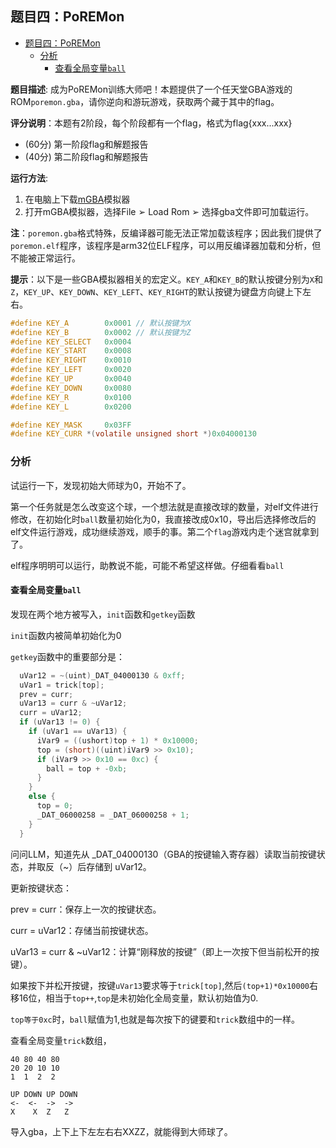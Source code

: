 ## 题目四：PoREMon
- [题目四：PoREMon](#题目四poremon)
  - [分析](#分析)
    - [查看全局变量`ball`](#查看全局变量ball)

**题目描述**: 成为PoREMon训练大师吧！本题提供了一个任天堂GBA游戏的ROM`poremon.gba`，请你逆向和游玩游戏，获取两个藏于其中的flag。

**评分说明**：本题有2阶段，每个阶段都有一个flag，格式为flag{xxx...xxx}

* (60分) 第一阶段flag和解题报告
* (40分) 第二阶段flag和解题报告

**运行方法**: 

1. 在电脑上下载[mGBA](https://mgba.io/downloads.html)模拟器
2. 打开mGBA模拟器，选择File ➢ Load Rom ➢ 选择gba文件即可加载运行。

**注**：`poremon.gba`格式特殊，反编译器可能无法正常加载该程序；因此我们提供了`poremon.elf`程序，该程序是arm32位ELF程序，可以用反编译器加载和分析，但不能被正常运行。

**提示**：以下是一些GBA模拟器相关的宏定义。`KEY_A`和`KEY_B`的默认按键分别为`X`和`Z`，`KEY_UP`、`KEY_DOWN`、`KEY_LEFT`、`KEY_RIGHT`的默认按键为键盘方向键上下左右。

```C
#define KEY_A        0x0001 // 默认按键为X
#define KEY_B        0x0002 // 默认按键为Z
#define KEY_SELECT   0x0004
#define KEY_START    0x0008
#define KEY_RIGHT    0x0010
#define KEY_LEFT     0x0020
#define KEY_UP       0x0040
#define KEY_DOWN     0x0080
#define KEY_R        0x0100
#define KEY_L        0x0200

#define KEY_MASK     0x03FF
#define KEY_CURR *(volatile unsigned short *)0x04000130
```

### 分析

试运行一下，发现初始大师球为0，开始不了。

第一个任务就是怎么改变这个球，一个想法就是直接改球的数量，对elf文件进行修改，在初始化时`ball`数量初始化为0，我直接改成0x10，导出后选择修改后的elf文件运行游戏，成功继续游戏，顺手的事。第二个`flag`游戏内走个迷宫就拿到了。

elf程序明明可以运行，助教说不能，可能不希望这样做。仔细看看`ball`

#### 查看全局变量`ball`
发现在两个地方被写入，`init`函数和`getkey`函数

`init`函数内被简单初始化为0

`getkey`函数中的重要部分是：
```c
  uVar12 = ~(uint)_DAT_04000130 & 0xff;
  uVar1 = trick[top];
  prev = curr;
  uVar13 = curr & ~uVar12;
  curr = uVar12;
  if (uVar13 != 0) {
    if (uVar1 == uVar13) {
      iVar9 = ((ushort)top + 1) * 0x10000;
      top = (short)((uint)iVar9 >> 0x10);
      if (iVar9 >> 0x10 == 0xc) {
        ball = top + -0xb;
      }
    }
    else {
      top = 0;
      _DAT_06000258 = _DAT_06000258 + 1;
    }
  }
```
问问LLM，知道先从 _DAT_04000130（GBA的按键输入寄存器）读取当前按键状态，并取反（~）后存储到 uVar12。

更新按键状态：

prev = curr：保存上一次的按键状态。

curr = uVar12：存储当前按键状态。

uVar13 = curr & ~uVar12：计算“刚释放的按键”（即上一次按下但当前松开的按键）。

如果按下并松开按键，按键`uVar13`要求等于`trick[top]`,然后`(top+1)*0x10000`右移16位，相当于`top++`,`top`是未初始化全局变量，默认初始值为0.

`top等于0xc`时，`ball`赋值为1,也就是每次按下的键要和`trick`数组中的一样。

查看全局变量`trick`数组，
```
40 80 40 80
20 20 10 10
1  1  2  2
```
```
UP DOWN UP DOWN
<-  <-  ->  ->
X    X  Z   Z
```

导入gba，上下上下左左右右XXZZ，就能得到大师球了。
